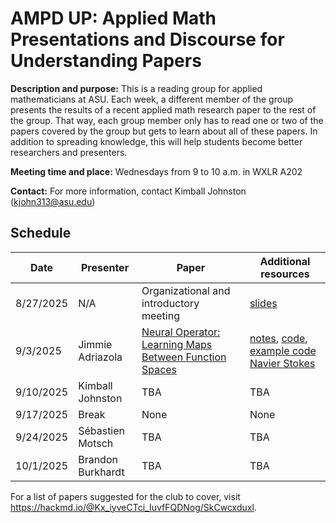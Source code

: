 # AMPD UP: Applied Math Presentations and Discourse for Understanding Papers 

**Description and purpose:** This is a reading group for applied mathematicians at ASU. Each week, a different member of the group presents the results of a recent applied math research paper to the rest of the group. That way, each group member only has to read one or two of the papers covered by the group but gets to learn about all of these papers. In addition to spreading knowledge, this will help students become better researchers and presenters. 

**Meeting time and place:** Wednesdays from 9 to 10 a.m. in WXLR A202 

**Contact:** For more information, contact Kimball Johnston (<kjohn313@asu.edu>) 

## Schedule 

| Date | Presenter | Paper | Additional resources |
| --- | --- | --- | --- |
| 8/27/2025 | N/A | Organizational and introductory meeting | [slides](https://kimballj67.github.io/ASU_Applied_Math_Paper_Group/8_27_2025/ASU_Journal_Club_Slides.pdf) |
| 9/3/2025 | Jimmie Adriazola | [Neural Operator: Learning Maps Between Function Spaces](https://arxiv.org/abs/2108.08481) | [notes](https://kimballj67.github.io/ASU_Applied_Math_Paper_Group/9_3_2025/AMPD_UP_FNOs.pdf), [code](https://github.com/neuraloperator/neuraloperator), [example code Navier Stokes](https://kimballj67.github.io/ASU_Applied_Math_Paper_Group/9_3_2025/navier_example.png)  | 
| 9/10/2025 | Kimball Johnston | TBA | TBA |
| 9/17/2025 | Break | None | None |
| 9/24/2025 | Sébastien Motsch | TBA | TBA |
| 10/1/2025 | Brandon Burkhardt | TBA | TBA | 

For a list of papers suggested for the club to cover, visit <https://hackmd.io/@Kx_iyveCTci_IuvfFQDNog/SkCwcxduxl>.
